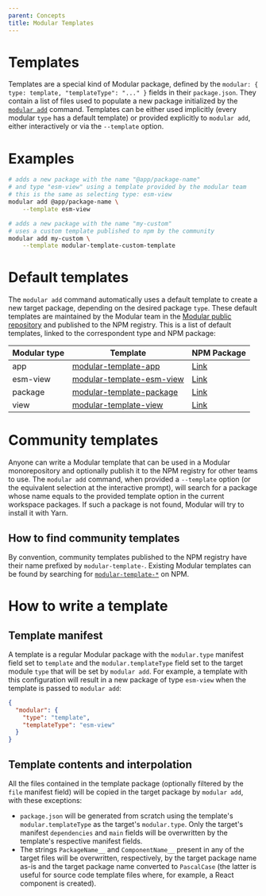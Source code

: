 ```yaml
---
parent: Concepts
title: Modular Templates
---
```


# Templates

Templates are a special kind of Modular package, defined by the
`modular: { type: template, "templateType": "..." }` fields in their
`package.json`. They contain a list of files used to populate a new package
initialized by the [`modular add`](../commands/add.md) command. Templates can be
either used implicitly (every modular `type` has a default template) or provided
explicitly to `modular add`, either interactively or via the `--template`
option.

# Examples

```bash
# adds a new package with the name "@app/package-name"
# and type "esm-view" using a template provided by the modular team
# this is the same as selecting type: esm-view
modular add @app/package-name \
    --template esm-view
```

```bash
# adds a new package with the name "my-custom"
# uses a custom template published to npm by the community
modular add my-custom \
    --template modular-template-custom-template
```

# Default templates

The `modular add` command automatically uses a default template to create a new
target package, depending on the desired package `type`. These default templates
are maintained by the Modular team in the
[Modular public repository](https://github.com/jpmorganchase/modular) and
published to the NPM registry. This is a list of default templates, linked to
the correspondent type and NPM package:

| Modular type | Template                                                                                                           | NPM Package                                                     |
| ------------ | ------------------------------------------------------------------------------------------------------------------ | --------------------------------------------------------------- |
| app          | [modular-template-app](https://github.com/jpmorganchase/modular/tree/main/packages/modular-template-app)           | [Link](https://www.npmjs.com/package/modular-template-app)      |
| esm-view     | [modular-template-esm-view](https://github.com/jpmorganchase/modular/tree/main/packages/modular-template-esm-view) | [Link](https://www.npmjs.com/package/modular-template-esm-view) |
| package      | [modular-template-package](https://github.com/jpmorganchase/modular/tree/main/packages/modular-template-package)   | [Link](https://www.npmjs.com/package/modular-template-package)  |
| view         | [modular-template-view](https://github.com/jpmorganchase/modular/tree/main/packages/modular-template-view)         | [Link](https://www.npmjs.com/package/modular-template-view)     |

# Community templates

Anyone can write a Modular template that can be used in a Modular monorepository
and optionally publish it to the NPM registry for other teams to use. The
`modular add` command, when provided a `--template` option (or the equivalent
selection at the interactive prompt), will search for a package whose name
equals to the provided template option in the current workspace packages. If
such a package is not found, Modular will try to install it with Yarn.

## How to find community templates

By convention, community templates published to the NPM registry have their name
prefixed by `modular-template-`. Existing Modular templates can be found by
searching for
[`modular-template-*`](https://www.npmjs.com/search?q=modular-template-*) on
NPM.

# How to write a template

## Template manifest

A template is a regular Modular package with the `modular.type` manifest field
set to `template` and the `modular.templateType` field set to the target module
`type` that will be set by `modular add`. For example, a template with this
configuration will result in a new package of type `esm-view` when the template
is passed to `modular add`:

```json
{
  "modular": {
    "type": "template",
    "templateType": "esm-view"
  }
}
```

## Template contents and interpolation

All the files contained in the template package (optionally filtered by the
`file` manifest field) will be copied in the target package by `modular add`,
with these exceptions:

- `package.json` will be generated from scratch using the template's
  `modular.templateType` as the target's `modular.type`. Only the target's
  manifest `dependencies` and `main` fields will be overwritten by the
  template's respective manifest fields.
- The strings `PackageName__` and `ComponentName__` present in any of the target
  files will be overwritten, respectively, by the target package name as-is and
  the target package name converted to `PascalCase` (the latter is useful for
  source code template files where, for example, a React component is created).
